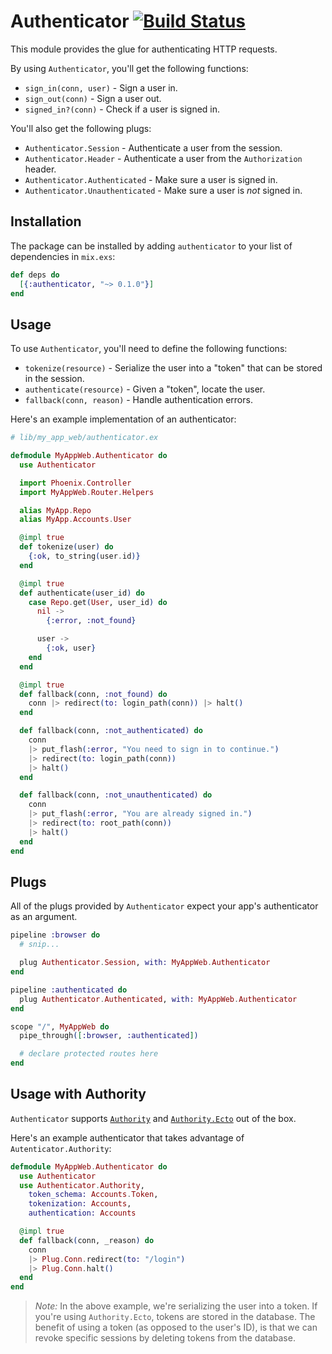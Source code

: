 # Authenticator [![Build Status](https://travis-ci.org/rzane/authenticator.svg?branch=master)](https://travis-ci.org/rzane/authenticator)

This module provides the glue for authenticating HTTP requests.

By using `Authenticator`, you'll get the following functions:

* `sign_in(conn, user)` - Sign a user in.
* `sign_out(conn)` - Sign a user out.
* `signed_in?(conn)` - Check if a user is signed in.

You'll also get the following plugs:

* `Authenticator.Session` - Authenticate a user from the session.
* `Authenticator.Header` - Authenticate a user from the `Authorization` header.
* `Authenticator.Authenticated` - Make sure a user is signed in.
* `Authenticator.Unauthenticated` - Make sure a user is *not* signed in.

## Installation

The package can be installed by adding `authenticator` to your list of dependencies in `mix.exs`:

```elixir
def deps do
  [{:authenticator, "~> 0.1.0"}]
end
```

## Usage

To use `Authenticator`, you'll need to define the following functions:

* `tokenize(resource)` - Serialize the user into a "token" that can be stored in the session.
* `authenticate(resource)` - Given a "token", locate the user.
* `fallback(conn, reason)` - Handle authentication errors.

Here's an example implementation of an authenticator:

```elixir
# lib/my_app_web/authenticator.ex

defmodule MyAppWeb.Authenticator do
  use Authenticator

  import Phoenix.Controller
  import MyAppWeb.Router.Helpers

  alias MyApp.Repo
  alias MyApp.Accounts.User

  @impl true
  def tokenize(user) do
    {:ok, to_string(user.id)}
  end

  @impl true
  def authenticate(user_id) do
    case Repo.get(User, user_id) do
      nil ->
        {:error, :not_found}

      user ->
        {:ok, user}
    end
  end

  @impl true
  def fallback(conn, :not_found) do
    conn |> redirect(to: login_path(conn)) |> halt()
  end

  def fallback(conn, :not_authenticated) do
    conn
    |> put_flash(:error, "You need to sign in to continue.")
    |> redirect(to: login_path(conn))
    |> halt()
  end

  def fallback(conn, :not_unauthenticated) do
    conn
    |> put_flash(:error, "You are already signed in.")
    |> redirect(to: root_path(conn))
    |> halt()
  end
end
```

## Plugs

All of the plugs provided by `Authenticator` expect your app's authenticator as an argument.

```elixir
pipeline :browser do
  # snip...

  plug Authenticator.Session, with: MyAppWeb.Authenticator
end

pipeline :authenticated do
  plug Authenticator.Authenticated, with: MyAppWeb.Authenticator
end

scope "/", MyAppWeb do
  pipe_through([:browser, :authenticated])

  # declare protected routes here
end
```

## Usage with Authority

`Authenticator` supports [`Authority`](https://github.com/infinitered/authority) and [`Authority.Ecto`](https://github.com/infinitered/authority_ecto) out of the box.

Here's an example authenticator that takes advantage of `Autenticator.Authority`:

```elixir
defmodule MyAppWeb.Authenticator do
  use Authenticator
  use Authenticator.Authority,
    token_schema: Accounts.Token,
    tokenization: Accounts,
    authentication: Accounts

  @impl true
  def fallback(conn, _reason) do
    conn
    |> Plug.Conn.redirect(to: "/login")
    |> Plug.Conn.halt()
  end
end
```

> *Note:* In the above example, we're serializing the user into a token. If you're using `Authority.Ecto`, tokens are stored in the database. The benefit of using a token (as opposed to the user's ID), is that we can revoke specific sessions by deleting tokens from the database.